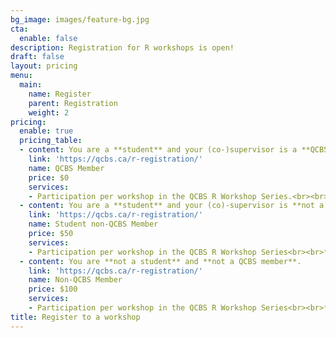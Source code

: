 ```yaml
---
bg_image: images/feature-bg.jpg
cta:
  enable: false
description: Registration for R workshops is open!
draft: false
layout: pricing
menu:
  main:
    name: Register
    parent: Registration
    weight: 2
pricing:
  enable: true
  pricing_table:
  - content: You are a **student** and your (co-)supervisor is a **QCBS member**.
    link: 'https://qcbs.ca/r-registration/'
    name: QCBS Member
    price: $0
    services:
    - Participation per workshop in the QCBS R Workshop Series.<br><br> *Please read our **[cancellation policy](https://qcbsrworkshops.github.io/cancellation)** before registering for a workshop.*
  - content: You are a **student** and your (co)-supervisor is **not a QCBS member**.
    link: 'https://qcbs.ca/r-registration/'
    name: Student non-QCBS Member
    price: $50
    services:
    - Participation per workshop in the QCBS R Workshop Series<br><br>*Please read our **[cancellation policy](https://qcbsrworkshops.github.io/cancellation)** before registering for a workshop.*
  - content: You are **not a student** and **not a QCBS member**.
    link: 'https://qcbs.ca/r-registration/'
    name: Non-QCBS Member
    price: $100
    services:
    - Participation per workshop in the QCBS R Workshop Series<br><br>*Please read our **[cancellation policy](https://qcbsrworkshops.github.io/cancellation)** before registering for a workshop.*
title: Register to a workshop
---
```


